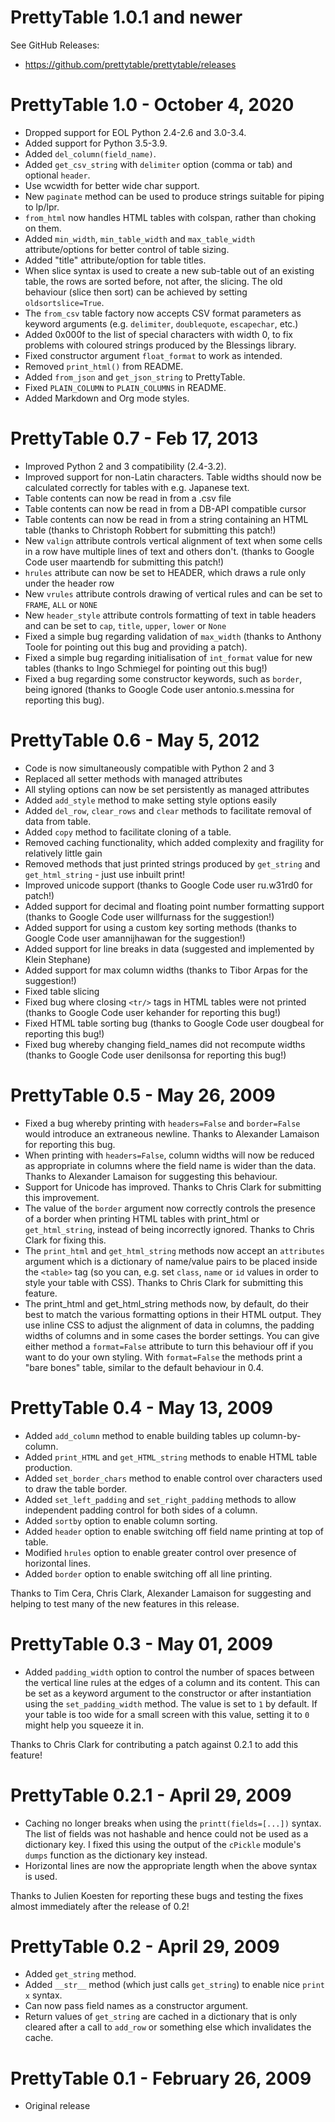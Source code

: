 # PrettyTable 1.0.1 and newer

See GitHub Releases:

- https://github.com/prettytable/prettytable/releases

# PrettyTable 1.0 - October 4, 2020

- Dropped support for EOL Python 2.4-2.6 and 3.0-3.4.
- Added support for Python 3.5-3.9.
- Added `del_column(field_name)`.
- Added `get_csv_string` with `delimiter` option (comma or tab) and optional `header`.
- Use wcwidth for better wide char support.
- New `paginate` method can be used to produce strings suitable for piping to lp/lpr.
- `from_html` now handles HTML tables with colspan, rather than choking on them.
- Added `min_width`, `min_table_width` and `max_table_width` attribute/options for
  better control of table sizing.
- Added "title" attribute/option for table titles.
- When slice syntax is used to create a new sub-table out of an existing table, the rows
  are sorted before, not after, the slicing. The old behaviour (slice then sort) can be
  achieved by setting `oldsortslice=True`.
- The `from_csv` table factory now accepts CSV format parameters as keyword arguments
  (e.g. `delimiter`, `doublequote`, `escapechar`, etc.)
- Added 0x000f to the list of special characters with width 0, to fix problems with
  coloured strings produced by the Blessings library.
- Fixed constructor argument `float_format` to work as intended.
- Removed `print_html()` from README.
- Added `from_json` and `get_json_string` to PrettyTable.
- Fixed `PLAIN_COLUMN` to `PLAIN_COLUMNS` in README.
- Added Markdown and Org mode styles.

# PrettyTable 0.7 - Feb 17, 2013

- Improved Python 2 and 3 compatibility (2.4-3.2).
- Improved support for non-Latin characters. Table widths should now be calculated
  correctly for tables with e.g. Japanese text.
- Table contents can now be read in from a .csv file
- Table contents can now be read in from a DB-API compatible cursor
- Table contents can now be read in from a string containing an HTML table (thanks to
  Christoph Robbert for submitting this patch!)
- New `valign` attribute controls vertical alignment of text when some cells in a row
  have multiple lines of text and others don't. (thanks to Google Code user maartendb
  for submitting this patch!)
- `hrules` attribute can now be set to HEADER, which draws a rule only under the header
  row
- New `vrules` attribute controls drawing of vertical rules and can be set to `FRAME`,
  `ALL` or `NONE`
- New `header_style` attribute controls formatting of text in table headers and can be
  set to `cap`, `title`, `upper`, `lower` or `None`
- Fixed a simple bug regarding validation of `max_width` (thanks to Anthony Toole for
  pointing out this bug and providing a patch).
- Fixed a simple bug regarding initialisation of `int_format` value for new tables
  (thanks to Ingo Schmiegel for pointing out this bug!)
- Fixed a bug regarding some constructor keywords, such as `border`, being ignored
  (thanks to Google Code user antonio.s.messina for reporting this bug).

# PrettyTable 0.6 - May 5, 2012

- Code is now simultaneously compatible with Python 2 and 3
- Replaced all setter methods with managed attributes
- All styling options can now be set persistently as managed attributes
- Added `add_style` method to make setting style options easily
- Added `del_row`, `clear_rows` and `clear` methods to facilitate removal of data from
  table.
- Added `copy` method to facilitate cloning of a table.
- Removed caching functionality, which added complexity and fragility for relatively
  little gain
- Removed methods that just printed strings produced by `get_string` and
  `get_html_string` - just use inbuilt print!
- Improved unicode support (thanks to Google Code user ru.w31rd0 for patch!)
- Added support for decimal and floating point number formatting support (thanks to
  Google Code user willfurnass for the suggestion!)
- Added support for using a custom key sorting methods (thanks to Google Code user
  amannijhawan for the suggestion!)
- Added support for line breaks in data (suggested and implemented by Klein Stephane)
- Added support for max column widths (thanks to Tibor Arpas for the suggestion!)
- Fixed table slicing
- Fixed bug where closing `<tr/>` tags in HTML tables were not printed (thanks to Google
  Code user kehander for reporting this bug!)
- Fixed HTML table sorting bug (thanks to Google Code user dougbeal for reporting this
  bug!)
- Fixed bug whereby changing field_names did not recompute widths (thanks to Google Code
  user denilsonsa for reporting this bug!)

# PrettyTable 0.5 - May 26, 2009

- Fixed a bug whereby printing with `headers=False` and `border=False` would introduce
  an extraneous newline. Thanks to Alexander Lamaison for reporting this bug.
- When printing with `headers=False`, column widths will now be reduced as appropriate
  in columns where the field name is wider than the data. Thanks to Alexander Lamaison
  for suggesting this behaviour.
- Support for Unicode has improved. Thanks to Chris Clark for submitting this
  improvement.
- The value of the `border` argument now correctly controls the presence of a border
  when printing HTML tables with print_html or `get_html_string`, instead of being
  incorrectly ignored. Thanks to Chris Clark for fixing this.
- The `print_html` and `get_html_string` methods now accept an `attributes` argument
  which is a dictionary of name/value pairs to be placed inside the `<table>` tag (so
  you can, e.g. set `class`, `name` or `id` values in order to style your table with
  CSS). Thanks to Chris Clark for submitting this feature.
- The print_html and get_html_string methods now, by default, do their best to match the
  various formatting options in their HTML output. They use inline CSS to adjust the
  alignment of data in columns, the padding widths of columns and in some cases the
  border settings. You can give either method a `format=False` attribute to turn this
  behaviour off if you want to do your own styling. With `format=False` the methods
  print a "bare bones" table, similar to the default behaviour in 0.4.

# PrettyTable 0.4 - May 13, 2009

- Added `add_column` method to enable building tables up column-by-column.
- Added `print_HTML` and `get_HTML_string` methods to enable HTML table production.
- Added `set_border_chars` method to enable control over characters used to draw the
  table border.
- Added `set_left_padding` and `set_right_padding` methods to allow independent padding
  control for both sides of a column.
- Added `sortby` option to enable column sorting.
- Added `header` option to enable switching off field name printing at top of table.
- Modified `hrules` option to enable greater control over presence of horizontal lines.
- Added `border` option to enable switching off all line printing.

Thanks to Tim Cera, Chris Clark, Alexander Lamaison for suggesting and helping to test
many of the new features in this release.

# PrettyTable 0.3 - May 01, 2009

- Added `padding_width` option to control the number of spaces between the vertical line
  rules at the edges of a column and its content. This can be set as a keyword argument
  to the constructor or after instantiation using the `set_padding_width` method. The
  value is set to `1` by default. If your table is too wide for a small screen with this
  value, setting it to `0` might help you squeeze it in.

Thanks to Chris Clark for contributing a patch against 0.2.1 to add this feature!

# PrettyTable 0.2.1 - April 29, 2009

- Caching no longer breaks when using the `printt(fields=[...])` syntax. The list of
  fields was not hashable and hence could not be used as a dictionary key. I fixed this
  using the output of the `cPickle` module's `dumps` function as the dictionary key
  instead.
- Horizontal lines are now the appropriate length when the above syntax is used.

Thanks to Julien Koesten for reporting these bugs and testing the fixes almost
immediately after the release of 0.2!

# PrettyTable 0.2 - April 29, 2009

- Added `get_string` method.
- Added `__str__` method (which just calls `get_string`) to enable nice `print x`
  syntax.
- Can now pass field names as a constructor argument.
- Return values of `get_string` are cached in a dictionary that is only cleared after a
  call to `add_row` or something else which invalidates the cache.

# PrettyTable 0.1 - February 26, 2009

- Original release
